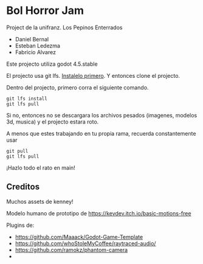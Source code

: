 # Bol Horror Jam
Project de la unifranz. Los Pepinos Enterrados

- Daniel Bernal
- Esteban Ledezma
- Fabricio Alvarez

Este projecto utiliza godot 4.5.stable

El projecto usa git lfs. [Instalelo primero](https://docs.github.com/en/repositories/working-with-files/managing-large-files/installing-git-large-file-storage). Y entonces clone el projecto.

Dentro del projecto, primero corra el siguiente comando.

```
git lfs install
git lfs pull
```

Si no, entonces no se descargara los archivos pesados (imagenes, modelos 3d, musica) y el projecto estara roto.

A menos que estes trabajando en tu propia rama, recuerda constantemente usar

```
git pull
git lfs pull
```

¡Hazlo todo el rato en main!

## Creditos
Muchos assets de kenney!

Modelo humano de prototipo de 
https://kevdev.itch.io/basic-motions-free

Plugins de:
- https://github.com/Maaack/Godot-Game-Template
- https://github.com/whoStoleMyCoffee/raytraced-audio/
- https://github.com/ramokz/phantom-camera
- 
